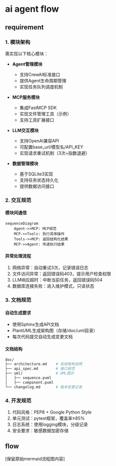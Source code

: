 # ai agent flow

## requirement

### 1. 模块架构
需实现以下核心模块：
- **Agent管理模块**
  - 支持CrewAI标准接口
  - 提供Agent生命周期管理
  - 实现任务队列调度机制

- **MCP服务模块**
  - 集成FastMCP SDK
  - 实现文件管理工具（示例）
  - 支持工具扩展接口

- **LLM交互模块**
  - 支持OpenAI兼容API
  - 可配置base_url/模型名/API_KEY
  - 实现请求重试机制（3次+指数退避）

- **数据管理模块**
  - 基于SQLite3实现
  - 支持任务状态持久化
  - 提供数据访问接口

### 2. 交互规范
#### 模块间通信
```mermaid
sequenceDiagram
    Agent->>MCP: MCP规范
    MCP->>Tools: 执行具体操作
    Tools->>MCP: 返回结构化结果
    MCP->>Agent: 传递执行结果
```

#### 异常处理流程
1. 网络异常：自动重试3次，记录错误日志
2. 文件访问异常：返回错误码403，提示用户检查权限
3. LLM响应超时：中断当前任务，返回错误码504
4. 数据库连接失败：进入维护模式，只读状态

### 3. 文档规范
#### 自动生成要求
- 使用Sphinx生成API文档
- PlantUML生成架构图（存储/doc/uml目录）
- 每次代码提交自动生成变更文档

#### 文档结构
```bash
doc/
├── architecture.md    # 系统架构说明
├── api_spec.md        # 接口规范
├── uml/               # UML图示
│   ├── sequence.puml
│   ├── component.puml
└── changelog.md       # 版本变更记录
```

### 4. 开发规范
1. 代码风格：PEP8 + Google Python Style
2. 单元测试：pytest框架，覆盖率≥85%
3. 日志系统：使用logging模块，分级记录
4. 安全要求：敏感数据加密存储

## flow

[保留原始mermaid流程图内容]
